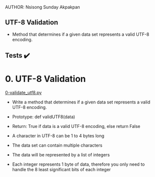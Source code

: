 AUTHOR: Nsisong Sunday Akpakpan
## UTF-8 Validation

- Method that determines if a given data set represents a valid UTF-8 encoding.

## Tests :heavy_check_mark:

# 0. UTF-8 Validation
[0-validate_utf8.py](0-validate_utf8.py)
- Write a method that determines if a given data set represents a valid UTF-8 encoding.

- Prototype: def validUTF8(data)
- Return: True if data is a valid UTF-8 encoding, else return False
- A character in UTF-8 can be 1 to 4 bytes long
- The data set can contain multiple characters
- The data will be represented by a list of integers
- Each integer represents 1 byte of data, therefore you only need to handle the 8 least significant bits of each integer
